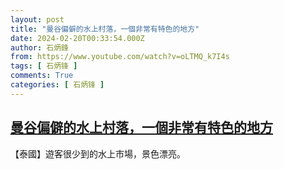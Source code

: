 ```yaml
---
layout: post
title: "曼谷偏僻的水上村落，一個非常有特色的地方"
date: 2024-02-20T00:33:54.000Z
author: 石炳鋒
from: https://www.youtube.com/watch?v=oLTMQ_k7I4s
tags: [ 石炳锋 ]
comments: True
categories: [ 石炳锋 ]
---
```

<!--1708389234000-->
[曼谷偏僻的水上村落，一個非常有特色的地方](https://www.youtube.com/watch?v=oLTMQ_k7I4s)
------

<div>
【泰國】遊客很少到的水上市場，景色漂亮。
</div>
